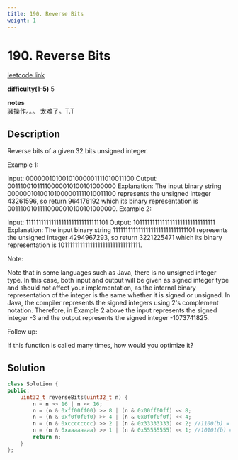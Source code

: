 ```yaml
---
title: 190. Reverse Bits
weight: 1
---
```

# 190. Reverse Bits
[leetcode link](https://leetcode.com/problems/reverse-bits/)

**difficulty(1-5)** 
5

**notes**   
骚操作。。。 太难了。T.T

## Description
Reverse bits of a given 32 bits unsigned integer.
 

Example 1:

Input: 00000010100101000001111010011100
Output: 00111001011110000010100101000000
Explanation: The input binary string 00000010100101000001111010011100 represents the unsigned integer 43261596, so return 964176192 which its binary representation is 00111001011110000010100101000000.
Example 2:

Input: 11111111111111111111111111111101
Output: 10111111111111111111111111111111
Explanation: The input binary string 11111111111111111111111111111101 represents the unsigned integer 4294967293, so return 3221225471 which its binary representation is 10111111111111111111111111111111.
 

Note:

Note that in some languages such as Java, there is no unsigned integer type. In this case, both input and output will be given as signed integer type and should not affect your implementation, as the internal binary representation of the integer is the same whether it is signed or unsigned.
In Java, the compiler represents the signed integers using 2's complement notation. Therefore, in Example 2 above the input represents the signed integer -3 and the output represents the signed integer -1073741825.
 

Follow up:

If this function is called many times, how would you optimize it?


## Solution
```c++
class Solution {
public:
    uint32_t reverseBits(uint32_t n) {
        n = n >> 16 | n << 16;
        n = (n & 0xff00ff00) >> 8 | (n & 0x00ff00ff) << 8;
        n = (n & 0xf0f0f0f0) >> 4 | (n & 0x0f0f0f0f) << 4;
        n = (n & 0xcccccccc) >> 2 | (n & 0x33333333) << 2; //1100(b) = c(h) , 0011(b) = 3(h)
        n = (n & 0xaaaaaaaa) >> 1 | (n & 0x55555555) << 1; //10101(b) = a(h), 0101(b) = 5(h)
        return n;
    }
};
```


